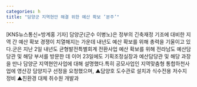 ```yaml
---
categories: h
title: "담양군 지역현안 해결 위한 예산 확보 ’분주’"
---
```

[KNS뉴스통신=방계홍 기자] 담양군(군수 이병노)은 정부의 긴축재정 기조에 대비한 지역 간 예산 확보 경쟁이 치열해지는 가운데 내년도 예산 확보를 위해 총력을 기울이고 있다.군은 지난 2일 내년도 균형발전특별회계 전환사업 예산 확보를 위해 전라남도 예산담당관 및 해당 부서를 방문한 데 이어 23일에도 기획조정실장과 예산담당관 및 해당 과장을 만나 담양군 지역현안사업에 대해 설명했다.특히 공모사업인 지역맞춤형 통합하천사업에 영산강 담양지구 선정을 요청했으며, ▲담양호 도수관로 설치과 식수전용 저수지 정비 ▲친환경 대체 취수원 개발과